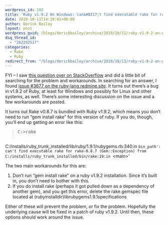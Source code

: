 ```yaml
---
wordpress_id: 192
title: 'Ruby v1.9.2 On Windows: can&#8217;t find executable rake for rake-0.8.7'
date: 2010-10-11T14:10:01+00:00
author: Derick Bailey
layout: post
wordpress_guid: /blogs/derickbailey/archive/2010/10/11/ruby-v1-9-2-on-windows-can-t-find-executable-rake-for-rake-0-8-7.aspx
dsq_thread_id:
  - "262292517"
categories:
  - Rake
  - Ruby
redirect_from: "/blogs/derickbailey/archive/2010/10/11/ruby-v1-9-2-on-windows-can-t-find-executable-rake-for-rake-0-8-7.aspx/"
---
```

FYI – I saw [this question over on StackOverflow](http://stackoverflow.com/questions/3902526/rake-failing-to-start/3906791) and did a little bit of searching for the problem and workarounds. In searching for an answer, I found [issue #3677 on the ruby-lang redmine site](http://redmine.ruby-lang.org/issues/show/3677). It turns out there’s a bug in v1.9.2 of Ruby, at least for Windows and possibly for Linux and other systems, as well. There’s some interesting discussion on the issue and a few workarounds are posted.

It turns out Rake v0.8.7 is bundled with Ruby v1.9.2, which means you don’t need to run “gem install rake” for this version of ruby. If you do, though, you’ll end up getting an error like this:

> <pre>C:&gt;rake
C:/installs/ruby_trunk_installed/lib/ruby/1.9.1/rubygems.rb:340:in `bin_path': can't find executable rake for rake-0.8.7 (Gem::Exception)
        from C:/installs/ruby_trunk_installed/bin/rake:19:in `&lt;main&gt;'</pre>

The two main workarounds for this are:

  1. Don’t run “gem install rake” on a ruby v1.9.2 installation. Since it’s built in, you don’t need to bother with this. 
  2. If you do install rake (perhaps it got pulled down as a dependency of another gem), and you get this error, delete the rake.gemspec file located at (rubyinstalldir)librubygems1.9.1specifications 

Either of these will prevent the problem, or fix the problem. Hopefully the underlying cause will be fixed in a patch of ruby v1.9.2. Until then, these options should work around the issue.